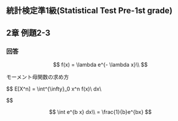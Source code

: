## 統計検定準1級(Statistical Test Pre-1st grade)
## 2章 例題2-3

### 回答

$$
f(x) = \lambda e^{- \lambda x}\\
$$

モーメント母関数の求め方

$$
E[X^n] = \int^{\infty}_0 x^n f(x)\ dx\\

$$

$$
\int e^{b x} dx\\
= \frac{1}{b}e^{bx}
$$